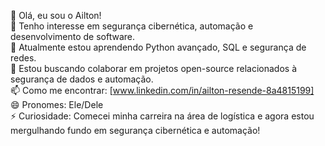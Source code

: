 👋 Olá, eu sou o Ailton!  
👀 Tenho interesse em segurança cibernética, automação e desenvolvimento de software.  
🌱 Atualmente estou aprendendo Python avançado, SQL e segurança de redes.  
💞️ Estou buscando colaborar em projetos open-source relacionados à segurança de dados e automação.  
📫 Como me encontrar: [www.linkedin.com/in/ailton-resende-8a4815199]  
😄 Pronomes: Ele/Dele  
⚡ Curiosidade: Comecei minha carreira na área de logística e agora estou mergulhando fundo em segurança cibernética e automação!  

<!---
Ailton2301/Ailton2301 is a ✨ special ✨ repository because its `README.md` (this file) appears on your GitHub profile.
You can click the Preview link to take a look at your changes.
--->
